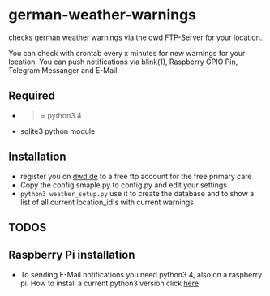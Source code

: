 # german-weather-warnings
checks german weather warnings via the dwd FTP-Server for your location.

You can check with crontab every x minutes for new warnings for your location.
You can push notifications via blink(1), Raspberry GPIO Pin, Telegram Messanger and E-Mail.

## Required

- >= python3.4
- sqlite3 python module

## Installation

- register you on [dwd.de](http://www.dwd.de/DE/fachnutzer/dienstleister/grundversorgung/grundversorgung_node.html) to a free ftp account for the free primary care
- Copy the config.smaple.py to config.py and edit your settings
- `python3 weather_setup.py` use it to create the database and to show a list of all current location_id's with current warnings

## TODOS

## Raspberry Pi installation

- To sending E-Mail notifications you need python3.4, also on a raspberry pi. How to install a current python3 version click [here](http://sowingseasons.com/blog/building-python-3-4-on-raspberry-pi-2.html)
